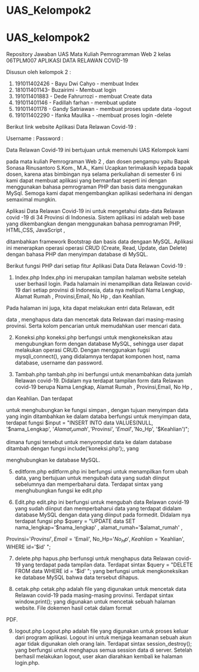 # UAS_Kelompok2
# UAS_kelompok2

Repository Jawaban UAS Mata Kuliah Pemrogramman Web 2 kelas 06TPLM007 APLIKASI DATA RELAWAN COVID-19

 Disusun oleh kelompok 2 : 
1. 191011402426 - Bayu Dwi Cahyo - membuat Index
2. 181011401143- Buzairimi - Membuat login 
3. 191011401883 - Dede Fahrurrozi - membuat Create data
4. 191011401146 - Fadillah farhan - membuat update
5. 191011401178 - Gandy Satriawan - membuat proses update data -logout
6. 191011402290 - Ifanka Maulika - -membuat proses login -delete

Berikut link website Aplikasi Data Relawan Covid-19 : 
 
Username	: 
Password	: 

Data Relawan Covid-19 ini bertujuan untuk memenuhi UAS Kelompok kami 

pada mata kuliah Pemrograman Web 2 , dan dosen pengampu yaitu Bapak Sonasa Rinusantoro S.Kom., M.A., Kami Ucapkan terimakasih kepada bapak dosen, karena atas bimbingan nya selama perkuliahan di semester 6 ini kami dapat membuat aplikasi yang bermanfaat seperti ini dengan menggunakan bahasa pemrograman PHP dan basis data menggunakan MySql. Semoga kami dapat mengembangkan aplikasi sederhana ini dengan semaximal mungkin.

Aplikasi Data Relawan Covid-19 ini untuk mengetahui data-data Relawan covid -19 di 34 Provinsi di Indonesia. Sistem aplikasi ini adalah web base yang dikembangkan dengan menggunakan bahasa pemrograman PHP, HTML,CSS, JavaScript , 

ditambahkan framework Bootstrap dan basis data dengaan MySQL. Aplikasi ini menerapkan operasi operasi CRUD (Create, Read, Update, dan Delete) dengan bahasa PHP dan menyimpan database di MySQL. 

Berikut fungsi PHP dari setiap fitur Aplikasi Data Data Relawan Covid-19 : 

1. Index.php Index.php ini merupakan tampilan halaman website setelah user berhasil login. Pada halamain ini menampilkan data Relawan covid-19 dari setiap provinsi di Indonesia, data nya meliputi Nama Lengkap, Alamat Rumah , Provinsi,Email, No Hp , dan Keahlian.

Pada halaman ini juga, kita dapat melakukan entri data Relawan, edit 

data , menghapus data dan mencetak data Relawan dari masing-masing provinsi. Serta kolom pencarian untuk memudahkan user mencari data. 

2. Koneksi.php koneksi.php berfungsi untuk mengkoneksikan atau mengubungkan form dengan database MySQL, sehingga user dapat melakukan operasi CRUD. Dengan menggunakan fugsi mysqli_connect(), yang didalamnya terdapat komponen host, nama database, username dan password.

 3.	Tambah.php tambah.php ini berfungsi untuk menambahkan data jumlah Relawan covid-19. Didalam nya terdapat tampilan form data Relawan covid-19 berupa Nama Lengkap, Alamat Rumah , Provinsi,Email, No Hp , 

dan Keahlian. Dan terdapat <form method="post" action="simpan.php" > untuk menghubungkan ke fungsi simpan , dengan tujuan menyimpan data yang ingin ditambahkan ke dalam databa
berfungsi untuk menyimpan data, terdapat fungsi 
$input = "INSERT INTO data VALUES(NULL, 
'$nama_Lengkap', 
'$Alamat_rumah', 
'$Provinsi', 
'$Email', 
'$No_Hp', 
'$Keahlian')"; 

dimana fungsi tersebut untuk menyompdat data ke dalam database ditambah dengan fungsi include('koneksi.php');, yang 

menghubungkan ke database MySQL.

 5.	editform.php editform.php ini berfungsi untuk menampilkan form ubah data, yang bertujuan untuk mengubah data yang sudah diinput sebelumnya dan memperbaharui data. Terdapat sintax <form method="get" action="edit.php"> yang menghubungkan fungsi ke edit.php 

6.	Edit.php edit.php ini berfungsi untuk mengubah data Relawan covid-19 yang sudah diinput dan memperbaharui data yang terdapat didalam database MySQL dengan data yang diinput pada formedit. Didalam nya terdapat fungsi php 
$query = "UPDATE data SET nama_lengkap='$nama_lengkap' ,
alamat_rumah='$alamat_rumah' ,

Provinsi='$Provinsi' , Email='$Email',
No_Hp='$No_Hp',
Keahlian='$Keahlian', 
WHERE id='$id' "; 

7.	delete.php hapus.php berfunsgi untuk menghapus data Relawan covid-19 yang terdapat pada tampilan data. Terdapat sintax $query = "DELETE FROM data WHERE id = '$id' "; yang berfungsi untuk mengkoneksikan ke database MySQL bahwa data tersebut dihapus. 

8.	cetak.php cetak.php adalah file yang digunakan untuk mencetak data Relawan covid-19 pada masing-masing provinsi. Terdapat sintax window.print(); yang digunakan untuk mencetak sebuah halaman website. File dokemen hasil cetak dalam format 

PDF. 

9. logout.php Logout.php adalah file yang digunakan untuk proses keluar dari program aplikasi. Logout ini untuk menjaga keamanan sebuah akun agar tidak digunakan oleh orang lain. Terdapat sintax session_destroy(); yang berfungsi untuk menghapus semua session data di server. Setelah berhasil melakukan logout, user akan diarahkan kembali ke halaman login.php.
